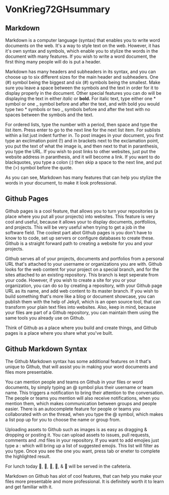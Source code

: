 # VonKrieg72GHsummary

## Markdown 

Markdown is a computer language (syntax) that enables you to write word documents on the web. It's a way to style text on the web. However, it has it's own syntax and symbols, which enable you to stylize the words in the document with many features. If you wish to write a word document, the first thing many people will do is put a header. 

Markdown has many headers and subheaders in its syntax, and you can choose up to six different sizes for the main header and subheaders. One (#) symbol being the biggest and six (#) symbols being the smallest. Make sure you leave a space between the symbols and the text in order for it to display properly in the document. Other special features you can do will be displaying the text in either *italic* or **bold.** For italic text, type either one * symbol or one _ symbol before and after the text, and with bold you would type two * symbols or two _ symbols before and after the text with no spaces between the symbols and the text. 

For ordered lists, type the number with a period, then space and type the list item. Press enter to go to the next line for the next list item. For sublists within a list just indent further in. To post images in your document, you first type an exclimation point (!) and in brackets next to the exclamation point, you put the text of what the image is, and then next to that in paranthesis, you type the URL. If you wish to post links to other websites, just put the website address in paranthesis, and it will become a link. If you want to do blackquotes, you type a colon (:) then skip a space to the next line, and put the (>) symbol before the quote.

As you can see, Markdown has many features that can help you stylize the words in your document, to make it look professional. 


## Github Pages

Github pages is a cool feature, that allows you to turn your repositories (a place where you put all your projects) into websites. This feature is very cool and useful, because it allows your to display documents, portfoliios, and projects. This will be very useful when trying to get a job in the software field. The coolest part abot Github pages is you don't have to know to to code, set up servers or configure databases to create these. Github is a straight forward path to creating a website for you and your projects.

Github serves all of your projects, documents and portfolios from a personal URL that's attached to your username or organizations you are with. Github looks for the web content for your project on a special branch, and for the sites attached to an existing repository. This branch is kept seperate from your code. However, if you wish to create a site for you or your organization, you can do so by creating a repository, with your Github page URL as its name, and add web content to its master branch. If you wish to build something that's more like a blog or document showcase, you can publish them with the help of Jekyll, which is an open source tool, that can transform your plain text files into websites. Also, keep in mind, because your files are part of a Github repository, you can maintain them using the same tools you already use on Github. 

Think of Github as a place where you build and create things, and Github pages is a place where you share what you've built. 


## Github Markdown Syntax

The Github Markdown syntax has some additional features on it that's unique to Github, that will assist you in making your word documents and files more presentable. 

You can mention people and teams on Github in your files or word documents, by simply typing an @ symbol plus their username or team name. This triggers a notification to bring their attention to the conversation. The people or teams you mention will also receive notifications, when you mention them, which makes communication between groups and people easier. There is an autocomplete feature for people or teams you collaborated with on the thread, when you type the @ symbol, which makes a list pop up for you to choose the name or group from. 

Uploading assets to Github such as images is as easy as dragging & dropping or posting it. You can upload assets to issues, pull requests, comments and .md files in your repository. If you want to add emojies just type a : which will bring up a list of suggested emojis. This list will filter as you type. Once you see the one you want, press tab or eneter to complete the highlighted result.

For lunch today 🍣, 🥩, 🍤, 🍕, & 🌮 will be served in the cafeteria.

Markdown on Github has alot of cool features, that can help you make your files more presentable and more professional. It is definitely worth it to learn and get familiar with it. 
